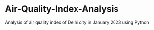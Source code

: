 # Air-Quality-Index-Analysis
Analysis of air quality index of Delhi city in January 2023 using Python
